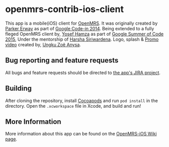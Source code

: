 openmrs-contrib-ios-client
===========

This app is a mobile(iOS) client for [OpenMRS](http://openmrs.org/). It was originally created by [Parker Erway](https://github.com/Undo1) as part of [Google Code-in 2014](https://issues.openmrs.org/browse/GCI-18). Being extended to a fully fleged OpenMRS client by, [Yosef Hamza](https://github.com/yousefhamza) as part of [Google Summer of Code 2015](https://wiki.openmrs.org/display/projects/OpenMRS+iOS+Client+Extensions), Under the mentorship of [Harsha Siriwardena](https://github.com/harshadura). Logo, splash & [Promo video](https://www.youtube.com/watch?v=R8GsgtoXMgQ) created by, [Ungku Zoë Anysa](https://github.com/uzanysa).

Bug reporting and feature requests
-------

All bugs and feature requests should be directed to [the app's JIRA project](https://issues.openmrs.org/browse/IOS).

Building
-------

After cloning the repository, install [Cocoapods](http://cocoapods.org/) and run `pod install` in the directory. Open the `.xcworkspace` file in Xcode, and build and run!

More Information
----------------

More information about this app can be found on the [OpenMRS-iOS Wiki page](https://wiki.openmrs.org/display/docs/OpenMRS+iOS+Client).

